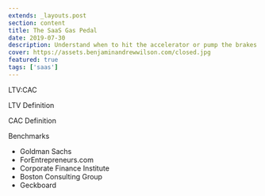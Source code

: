 ```yaml
---
extends: _layouts.post
section: content
title: The SaaS Gas Pedal
date: 2019-07-30
description: Understand when to hit the accelerator or pump the brakes to keep your company growing in a healthy way.
cover: https://assets.benjaminandrewwilson.com/closed.jpg
featured: true
tags: ['saas']
---
```


LTV:CAC

LTV Definition

CAC Definition

Benchmarks

- Goldman Sachs
- ForEntrepreneurs.com
- Corporate Finance Institute
- Boston Consulting Group
- Geckboard

<test></test>